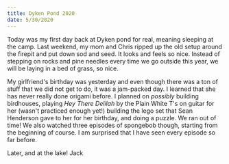 ```yaml
---
title: Dyken Pond 2020
date: 5/30/2020
---
```


Today was my first day back at Dyken pond for real, meaning sleeping at the camp. Last weekend, my mom and Chris ripped up the old setup around the firepit and put down sod and seed. It looks and feels so nice. Instead of stepping on rocks and pine needles every time we go outside this year, we will be laying in a bed of grass, so nice.

My girlfriend's birthday was yesterday and even though there was a ton of stuff that we did not get to do, it was a jam-packed day. I learned that she has never really done origami before. I planned on *possibly* building birdhouses, playing *Hey There Delilah* by the Plain White T's on guitar for her (wasn't practiced enough yet!) building the lego set that Sean Henderson gave to her for her birthday, and doing a puzzle. We ran out of time! We also watched three episodes of spongebob though, starting from the beginning of course. I am surprised that I have seen every episode so far before.

Later, and at the lake!
Jack
